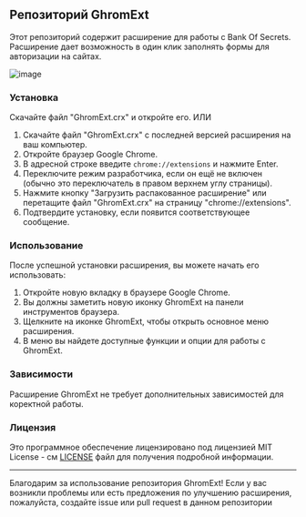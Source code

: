 ## Репозиторий GhromExt

Этот репозиторий содержит расширение для работы с Bank Of Secrets.
Расширение дает возможность в один клик заполнять формы для авторизации на сайтах. 

![image](https://github.com/khaydarovR/SCP.GhromExt/assets/95288769/25fe6e7a-a51a-43d8-bd02-cee7dc4780b1)

### Установка
Скачайте файл "GhromExt.crx" и откройте его.
ИЛИ
1. Скачайте файл "GhromExt.crx" с последней версией расширения на ваш компьютер.
2. Откройте браузер Google Chrome.
3. В адресной строке введите `chrome://extensions` и нажмите Enter.
4. Переключите режим разработчика, если он ещё не включен (обычно это переключатель в правом верхнем углу страницы).
5. Нажмите кнопку "Загрузить распакованное расширение" или перетащите файл "GhromExt.crx" на страницу "chrome://extensions".
6. Подтвердите установку, если появится соответствующее сообщение.

### Использование

После успешной установки расширения, вы можете начать его использовать:

1. Откройте новую вкладку в браузере Google Chrome.
2. Вы должны заметить новую иконку GhromExt на панели инструментов браузера.
3. Щелкните на иконке GhromExt, чтобы открыть основное меню расширения.
4. В меню вы найдете доступные функции и опции для работы с GhromExt.

### Зависимости

Расширение GhromExt не требует дополнительных зависимостей для коректной работы.

### Лицензия

Это программное обеспечение лицензировано под лицензией MIT License - см [LICENSE](LICENSE) файл для получения подробной информации.

---

Благодарим за использование репозитория GhromExt! Если у вас возникли проблемы или есть предложения по улучшению расширения, пожалуйста, создайте issue или pull request в данном репозитории
